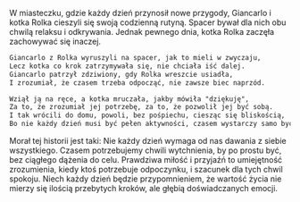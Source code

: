 W miasteczku, gdzie każdy dzień przynosił nowe przygody, Giancarlo i kotka Rolka cieszyli się swoją codzienną rutyną. Spacer bywał dla nich obu chwilą relaksu i odkrywania. Jednak pewnego dnia, kotka Rolka zaczęła zachowywać się inaczej.

```markdown
Giancarlo z Rolka wyruszyli na spacer, jak to mieli w zwyczaju,
Lecz kotka co krok zatrzymywała się, nie chciała iść dalej.
Giancarlo patrzył zdziwiony, gdy Rolka wreszcie usiadła,
I zrozumiał, że czasem trzeba odpocząć, nie zawsze biec naprzód.

Wziął ją na ręce, a kotka mruczała, jakby mówiła "dziękuję",
Za to, że zrozumiał jej potrzebę, za to, że pozwolił jej być sobą.
I tak wrócili do domu, powoli, bez pośpiechu, ciesząc się bliskością,
Bo nie każdy dzień musi być pełen aktywności, czasem wystarczy samo bycie.
```

Morał tej historii jest taki: Nie każdy dzień wymaga od nas dawania z siebie wszystkiego. Czasem potrzebujemy chwili wytchnienia, by po prostu być, bez ciągłego dążenia do celu. Prawdziwa miłość i przyjaźń to umiejętność zrozumienia, kiedy ktoś potrzebuje odpoczynku, i szacunek dla tych chwil spokoju. Niech każdy dzień będzie przypomnieniem, że wartość życia nie mierzy się ilością przebytych kroków, ale głębią doświadczanych emocji.